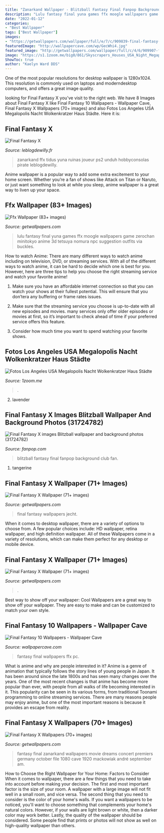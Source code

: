 ```yaml
---
title: "Zanarkand Wallpaper - Blitzball Fantasy Final Fanpop Background Club Fan"
description: "Lulu fantasy final yuna games ffx moogle wallpapers game zerochan minitokyo anime 3d tetsuya nomura npc suggestion outfits via buckles"
date: "2022-01-12"
categories:
- "Best Wallpaper"
tags: ["Best Wallpaper"]
images:
- "https://getwallpapers.com/wallpaper/full/e/7/c/909839-final-fantasy-x-wallpaper-1080x1920-for-xiaomi.jpg"
featuredImage: "http://wallpapercave.com/wp/GecWhi4.jpg"
featured_image: "http://getwallpapers.com/wallpaper/full/c/4/6/909907-final-fantasy-x-wallpaper-1920x1080-lockscreen.jpg"
image: "https://s1.1zoom.me/big0/861/Skyscrapers_Houses_USA_Night_Megapolis_Los_Angeles_561758_1280x537.jpg"
ShowToc: true
author: "Kaelyn Ward DDS"
---
```



One of the most popular resolutions for desktop wallpaper is 1280x1024. This resolution is commonly used on laptops and moderndesktop computers, and offers a great image quality.

	

		
looking for Final Fantasy X you've visit to the right web. We have 8 Images about Final Fantasy X like Final Fantasy 10 Wallpapers - Wallpaper Cave, Final Fantasy X Wallpapers (70+ images) and also Fotos Los Angeles USA Megalopolis Nacht Wolkenkratzer Haus Städte. Here it is:
		
    
## Final Fantasy X

<img loading=lazy src="https://leblogdewilly.fr/wp-content/uploads/2012/11/Final-Fantasy-X-FFFX-HD-Zanarkand-Ruins.jpg" onerror="this.onerror=null;this.src='https://tse2.mm.bing.net/th?id=OIP.Iy1lUqd17N26flv3CVYosAHaFj&amp;pid=15.1';" alt="Final Fantasy X">

_Source: leblogdewilly.fr_

>zanarkand ffx tidus yuna ruinas joueur ps2 unduh hobbyconsolas pirate leblogdewilly. 

	

Anime wallpaper is a popular way to add some extra excitement to your home screen. Whether you’re a fan of shows like Attack on Titan or Naruto, or just want something to look at while you sleep, anime wallpaper is a great way to liven up your space.

    
## Ffx Wallpaper (83+ Images)

<img loading=lazy src="https://getwallpapers.com/wallpaper/full/4/8/5/152350.jpg" onerror="this.onerror=null;this.src='https://tse1.mm.bing.net/th?id=OIP.vMdrCNAVBXe68ZCiI2ngjwHaKP&amp;pid=15.1';" alt="Ffx Wallpaper (83+ images)">

_Source: getwallpapers.com_

>lulu fantasy final yuna games ffx moogle wallpapers game zerochan minitokyo anime 3d tetsuya nomura npc suggestion outfits via buckles. 

	

How to watch Anime: There are many different ways to watch anime including on television, DVD, or streaming services.
With all of the different ways to watch anime, it can be hard to decide which one is best for you. However, here are three tips to help you choose the right streaming service and watch your favorite anime!
1. Make sure you have an affordable internet connection so that you can watch your shows at their fullest potential. This will ensure that you don’tera any buffering or frame rates issues.

2. Make sure that the streaming service you choose is up-to-date with all new episodes and movies. many services only offer older episodes or movies at first, so it’s important to check ahead of time if your preferred service offers this feature.

3. Consider how much time you want to spend watching your favorite shows.

    
## Fotos Los Angeles USA Megalopolis Nacht Wolkenkratzer Haus Städte

<img loading=lazy src="https://s1.1zoom.me/big0/861/Skyscrapers_Houses_USA_Night_Megapolis_Los_Angeles_561758_1280x537.jpg" onerror="this.onerror=null;this.src='https://tse2.mm.bing.net/th?id=OIP.IsfmApMe5jcZf5bT9kaEhQHaDG&amp;pid=15.1';" alt="Fotos Los Angeles USA Megalopolis Nacht Wolkenkratzer Haus Städte">

_Source: 1zoom.me_

>. 

	

2. lavender 

    
## Final Fantasy X Images Blitzball Wallpaper And Background Photos (31724782)

<img loading=lazy src="http://images5.fanpop.com/image/photos/31700000/Blitzball-final-fantasy-x-31724782-500-345.gif" onerror="this.onerror=null;this.src='https://tse4.mm.bing.net/th?id=OIP.-rOzqhdixTYrwfDZQVuveAHaFH&amp;pid=15.1';" alt="Final Fantasy X images Blitzball wallpaper and background photos (31724782)">

_Source: fanpop.com_

>blitzball fantasy final fanpop background club fan. 

	

1. tangerine 

    
## Final Fantasy X Wallpaper (71+ Images)

<img loading=lazy src="http://getwallpapers.com/wallpaper/full/c/4/6/909907-final-fantasy-x-wallpaper-1920x1080-lockscreen.jpg" onerror="this.onerror=null;this.src='https://tse2.mm.bing.net/th?id=OIP.pdyz0-P5STZ-kgcwzmK2gQHaEK&amp;pid=15.1';" alt="Final Fantasy X Wallpaper (71+ images)">

_Source: getwallpapers.com_

>final fantasy wallpapers jecht. 

	

When it comes to desktop wallpaper, there are a variety of options to choose from. A few popular choices include: HD wallpaper, retina wallpaper, and high definition wallpaper. All of these Wallpapers come in a variety of resolutions, which can make them perfect for any desktop or mobile device. 

    
## Final Fantasy X Wallpaper (71+ Images)

<img loading=lazy src="https://getwallpapers.com/wallpaper/full/e/7/c/909839-final-fantasy-x-wallpaper-1080x1920-for-xiaomi.jpg" onerror="this.onerror=null;this.src='https://tse3.mm.bing.net/th?id=OIP.C5gvALyQSrrWpu0S7_y2tgHaNK&amp;pid=15.1';" alt="Final Fantasy X Wallpaper (71+ images)">

_Source: getwallpapers.com_

>. 

	

Best way to show off your wallpaper:
Cool Wallpapers are a great way to show off your wallpaper. They are easy to make and can be customized to match your own style.

    
## Final Fantasy 10 Wallpapers - Wallpaper Cave

<img loading=lazy src="http://wallpapercave.com/wp/GecWhi4.jpg" onerror="this.onerror=null;this.src='https://tse2.mm.bing.net/th?id=OIP.4OVFOlHzAXI4jWHHT9MbYQHaEK&amp;pid=15.1';" alt="Final Fantasy 10 Wallpapers - Wallpaper Cave">

_Source: wallpapercave.com_

>fantasy final wallpapers ffx pc. 

	

What is anime and why are people interested in it?
Anime is a genre of animation that typically follows the story lines of young people in Japan. It has been around since the late 1800s and has seen many changes over the years. One of the most recent changes is that anime has become more popular than ever, with people from all walks of life becoming interested in it. This popularity can be seen in its various forms, from traditional Toonami programming to online streaming services. There are many reasons people may enjoy anime, but one of the most important reasons is because it provides an escape from reality.

    
## Final Fantasy X Wallpapers (70+ Images)

<img loading=lazy src="http://getwallpapers.com/wallpaper/full/a/3/d/1156313-download-final-fantasy-x-wallpapers-1920x1080-smartphone.jpg" onerror="this.onerror=null;this.src='https://tse2.mm.bing.net/th?id=OIP.2xm97NHCYmAO_MhcwyDgeAHaEK&amp;pid=15.1';" alt="Final Fantasy X Wallpapers (70+ images)">

_Source: getwallpapers.com_

>fantasy final zanarkand wallpapers movie dreams concert premiers germany october file 1080 cave 1920 mackowiak andré september am. 

	

How to Choose the Right Wallpaper for Your Home: Factors to Consider
When it comes to wallpaper, there are a few things that you need to take into account before making your decision. The first and most important factor is the size of your room. A wallpaper with a large image will not fit well in a small room, and vice versa. 
The second thing that you need to consider is the color of your home's walls. If you want a wallpapers to be noticed, you'll want to choose something that complements your home's natural colors. However, if your walls are light brown or white, then a darker color may work better. 
Lastly, the quality of the wallpaper should be considered. Some people find that prints or photos will not show as well on high-quality wallpaper than others.

